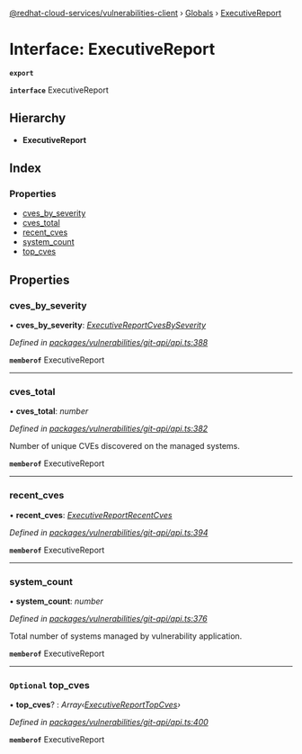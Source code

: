 [@redhat-cloud-services/vulnerabilities-client](../README.md) › [Globals](../globals.md) › [ExecutiveReport](executivereport.md)

# Interface: ExecutiveReport

**`export`** 

**`interface`** ExecutiveReport

## Hierarchy

* **ExecutiveReport**

## Index

### Properties

* [cves_by_severity](executivereport.md#cves_by_severity)
* [cves_total](executivereport.md#cves_total)
* [recent_cves](executivereport.md#recent_cves)
* [system_count](executivereport.md#system_count)
* [top_cves](executivereport.md#optional-top_cves)

## Properties

###  cves_by_severity

• **cves_by_severity**: *[ExecutiveReportCvesBySeverity](executivereportcvesbyseverity.md)*

*Defined in [packages/vulnerabilities/git-api/api.ts:388](https://github.com/RedHatInsights/javascript-clients/blob/master/packages/vulnerabilities/git-api/api.ts#L388)*

**`memberof`** ExecutiveReport

___

###  cves_total

• **cves_total**: *number*

*Defined in [packages/vulnerabilities/git-api/api.ts:382](https://github.com/RedHatInsights/javascript-clients/blob/master/packages/vulnerabilities/git-api/api.ts#L382)*

Number of unique CVEs discovered on the managed systems.

**`memberof`** ExecutiveReport

___

###  recent_cves

• **recent_cves**: *[ExecutiveReportRecentCves](executivereportrecentcves.md)*

*Defined in [packages/vulnerabilities/git-api/api.ts:394](https://github.com/RedHatInsights/javascript-clients/blob/master/packages/vulnerabilities/git-api/api.ts#L394)*

**`memberof`** ExecutiveReport

___

###  system_count

• **system_count**: *number*

*Defined in [packages/vulnerabilities/git-api/api.ts:376](https://github.com/RedHatInsights/javascript-clients/blob/master/packages/vulnerabilities/git-api/api.ts#L376)*

Total number of systems managed by vulnerability application.

**`memberof`** ExecutiveReport

___

### `Optional` top_cves

• **top_cves**? : *Array‹[ExecutiveReportTopCves](executivereporttopcves.md)›*

*Defined in [packages/vulnerabilities/git-api/api.ts:400](https://github.com/RedHatInsights/javascript-clients/blob/master/packages/vulnerabilities/git-api/api.ts#L400)*

**`memberof`** ExecutiveReport
